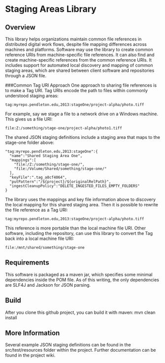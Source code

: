 Staging Areas Library
====

Overview
----

This library helps organizations maintain common file references in distributed digital work flows, despite file mapping differences across machines and platforms. Software may use the library to create common reference URIs from machine-specific file references. It can also find and create machine-specific references from the common reference URIs. It includes support for automated local discovery and mapping of common staging areas, which are shared between client software and repositories through a JSON file.

###Common Tag URI Approach
One approach to sharing file references is to make a Tag URI. Tag URIs encode the path to files within commonly understood staging areas:

    tag:myrepo.pendleton.edu,2013:stageOne/project-alpha/photo.tiff

For example, say we stage a file to a network drive on a Windows machine. This gives us a file URI:

    file:Z:/something/stage-one/project-alpha/photo1.tiff

The shared JSON staging definitions include a staging area that maps to the stage-one folder above:

    "tag:myrepo.pendleton.edu,2013:stageOne":{
      "name":"Shared Staging Area One",
      "mappings":[
        "file:/Z:/something/stage-one/",
        "file:/Volume/Shared/something/stage-one/"
      ],
      "keyFile":".tag_a8cf4064",
      "putPattern":"/${project}/${originalRelPath}",
      "ingestCleanupPolicy":"DELETE_INGESTED_FILES_EMPTY_FOLDERS"
    }

The library uses the mappings and key file information above to discovery the local mapping for this shared staging area.
Then it is possible to rewrite the file reference as a Tag URI:

    tag:myrepo.pendleton.edu,2013:stageOne/project-alpha/photo.tiff
    
This reference is more portable than the local machine file URI. Other software, including the repository, can use this library
to convert the Tag back into a local machine file URI:

    file:/mnt/shared/something/stage-one 

Requirements
----

This software is packaged as a maven jar, which specifies some minimal dependencies inside the POM file. As of this writing, the only dependencies are SLF4J and Jackson for JSON parsing.

Build
----

After you clone this github project, you can build it with maven:
  mvn clean install

More Information
----

Several example JSON staging definitions can be found in the src/test/resources folder within the project. Further documentation can be found in the project wiki.
